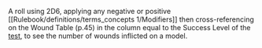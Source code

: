 A roll using 2D6, applying any negative or positive [[Rulebook/definitions/terms_concepts 1/Modifiers]] then cross-referencing on the Wound Table (p.45) in the column equal to the Success Level of the [test](Tests), to see the number of wounds inflicted on a model.